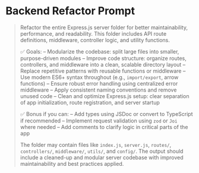 # Backend Refactor Prompt

> Refactor the entire Express.js server folder for better maintainability, performance, and readability. This folder includes API route definitions, middleware, controller logic, and utility functions.
>
> ✅ Goals:
> – Modularize the codebase: split large files into smaller, purpose-driven modules
> – Improve code structure: organize routes, controllers, and middleware into a clean, scalable directory layout
> – Replace repetitive patterns with reusable functions or middleware
> – Use modern ES6+ syntax throughout (e.g., `import/export`, arrow functions)
> – Ensure robust error handling using centralized error middleware
> – Apply consistent naming conventions and remove unused code
> – Clean and optimize Express.js setup: clear separation of app initialization, route registration, and server startup
>
> ✅ Bonus if you can:
> – Add types using JSDoc or convert to TypeScript if recommended
> – Implement request validation using `zod` or `Joi` where needed
> – Add comments to clarify logic in critical parts of the app
>
> The folder may contain files like `index.js`, `server.js`, `routes/`, `controllers/`, `middleware/`, `utils/`, and `config/`. The output should include a cleaned-up and modular server codebase with improved maintainability and best practices applied.
